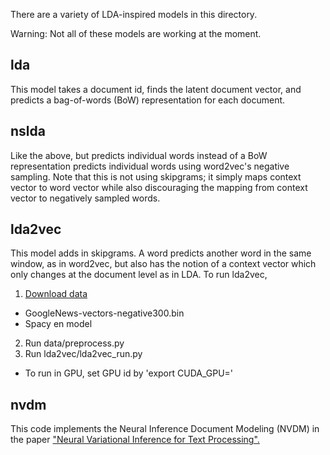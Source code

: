 There are a variety of LDA-inspired models in this directory.

Warning: Not all of these models are working at the moment.


lda
----
This model takes a document id, finds the latent document vector, and predicts a bag-of-words (BoW) representation for each document.


nslda
-----
Like the above, but predicts individual words instead of a BoW representation predicts individual words using word2vec's negative sampling. Note that this is not using skipgrams; it simply maps context vector to word vector while also discouraging the mapping from context vector to negatively sampled words.


lda2vec
-------
This model adds in skipgrams. A word predicts another word in the same window, as in word2vec, but also has the notion of a context vector which only changes at the document level as in LDA.
To run lda2vec,
1. [Download data](https://gitlab.com/hailusong/ai-frameworks/tree/master/fast.ai.2018)
  - GoogleNews-vectors-negative300.bin
  - Spacy en model
2. Run data/preprocess.py
3. Run lda2vec/lda2vec_run.py
  - To run in GPU, set GPU id by 'export CUDA_GPU=<devid>'

nvdm
----

This code implements the Neural Inference Document Modeling (NVDM) in the paper ["Neural Variational Inference for Text Processing".](http://arxiv.org/pdf/1511.06038v3.pdf)
